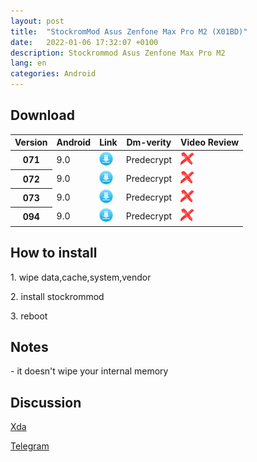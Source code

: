 ```yaml
---
layout: post
title:  "StockromMod Asus Zenfone Max Pro M2 (X01BD)"
date:   2022-01-06 17:32:07 +0100
description: Stockrommod Asus Zenfone Max Pro M2
lang: en
categories: Android
---
```



<h2>Download</h2>
<div class="table-responsive">
  <table class="table">
    <thead>
    <tr>
      <th scope="col">Version</th>
      <th scope="col">Android</th>
      <th scope="col">Link</th>
      <th scope="col">Dm-verity</th>
      <th scope="col">Video Review</th>
    </tr>
  </thead>
  <tbody>
  <tr>
    <th scope="row">071</th>
      <td>9.0</td>
      <td><a href="https://sourceforge.net/projects/wahyu6070-project-android/files/ROM/STOCKROM_MOD/X01BD/071-STOCKROM-MOD-X01BD-2019-12-01.zip/download"><img src="/assets/img/d.png" alt="Download" style="width:22px;height:22px;"></a></td>
      <td>Predecrypt</td> 
      <td><img src="/assets/img/x.png" alt="X" style="width:22px;height:22px;"></td>
   </tr>
  <tr>
      <th scope="row">072</th>
      <td>9.0</td> 
      <td><a href="https://sourceforge.net/projects/wahyu6070-project-android/files/ROM/STOCKROM_MOD/X01BD/072-STOCKROM-MOD-XO1BD-2019-12-29.zip/download"><img src="/assets/img/d.png" alt="Download" style="width:22px;height:22px;"></a></td>
      <td>Predecrypt</td>
      <td><img src="/assets/img/x.png" alt="X" style="width:22px;height:22px;"></td>
    </tr>
  <tr>
      <th scope="row">073</th>
      <td>9.0</td> 
      <td><a href="https://sourceforge.net/projects/wahyu6070-project-android/files/ROM/STOCKROM_MOD/X01BD/073-STOCKROM-MOD-X01BD-2020-04-01.zip/download "><img src="/assets/img/d.png" alt="Download" style="width:22px;height:22px;"></a></td>
      <td>Predecrypt</td>
      <td><img src="/assets/img/x.png" alt="X" style="width:22px;height:22px;"></td>
  </tr>
  <tr>
      <th scope="row">094</th>
      <td>9.0</td> 
      <td><a href="https://sourceforge.net/projects/wahyu6070-project-android/files/ROM/STOCKROM_MOD/X01BD/094-STOCKROM-MOD-X01BD-2020-08-05.zip/download"><img src="/assets/img/d.png" alt="Download" style="width:22px;height:22px;"></a></td>
      <td>Predecrypt</td>
      <td><img src="/assets/img/x.png" alt="X" style="width:22px;height:22px;"></td>
  </tr>  
  </tbody>
  </table>
</div>

<h2>How to install</h2>
<p>1. wipe data,cache,system,vendor</p>
<p>2. install stockrommod</p>
<p>3. reboot </p>
<h2> Notes </h2>
- it doesn't wipe your internal memory
<h2>Discussion </h2>
<p><a href="https://forum.xda-developers.com/t/rom-mod-stockrom-mod-asus-zenfone-max-pro-m2.4018593/">Xda</a></p>
<p><a href="https://t.me/stockrommod/">Telegram</a></p>
